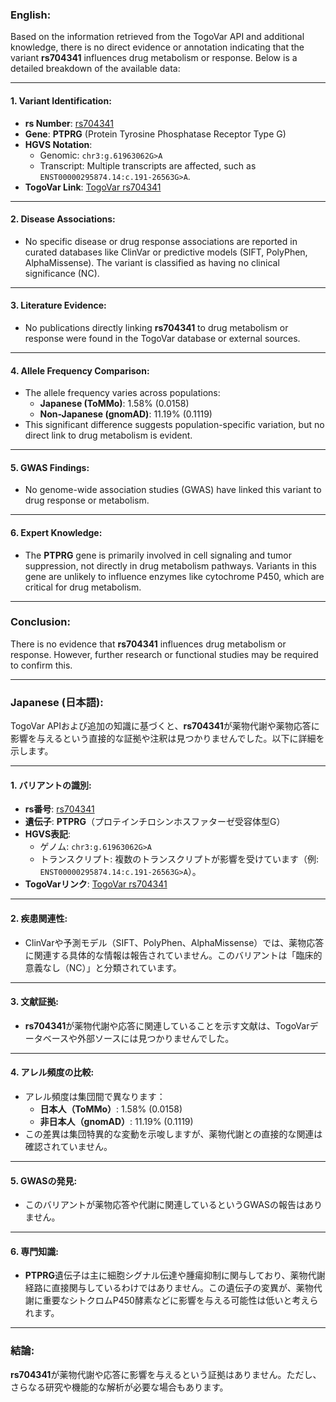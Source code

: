 ### English:
Based on the information retrieved from the TogoVar API and additional knowledge, there is no direct evidence or annotation indicating that the variant **rs704341** influences drug metabolism or response. Below is a detailed breakdown of the available data:

---

#### 1. **Variant Identification**:
   - **rs Number**: [rs704341](https://identifiers.org/dbsnp/rs704341)
   - **Gene**: **PTPRG** (Protein Tyrosine Phosphatase Receptor Type G)
   - **HGVS Notation**:
     - Genomic: `chr3:g.61963062G>A`
     - Transcript: Multiple transcripts are affected, such as `ENST00000295874.14:c.191-26563G>A`.
   - **TogoVar Link**: [TogoVar rs704341](https://togovar.org/variant/tgv12747289)

---

#### 2. **Disease Associations**:
   - No specific disease or drug response associations are reported in curated databases like ClinVar or predictive models (SIFT, PolyPhen, AlphaMissense). The variant is classified as having no clinical significance (NC).

---

#### 3. **Literature Evidence**:
   - No publications directly linking **rs704341** to drug metabolism or response were found in the TogoVar database or external sources.

---

#### 4. **Allele Frequency Comparison**:
   - The allele frequency varies across populations:
     - **Japanese (ToMMo)**: 1.58% (0.0158)
     - **Non-Japanese (gnomAD)**: 11.19% (0.1119)
   - This significant difference suggests population-specific variation, but no direct link to drug metabolism is evident.

---

#### 5. **GWAS Findings**:
   - No genome-wide association studies (GWAS) have linked this variant to drug response or metabolism.

---

#### 6. **Expert Knowledge**:
   - The **PTPRG** gene is primarily involved in cell signaling and tumor suppression, not directly in drug metabolism pathways. Variants in this gene are unlikely to influence enzymes like cytochrome P450, which are critical for drug metabolism.

---

### Conclusion:
There is no evidence that **rs704341** influences drug metabolism or response. However, further research or functional studies may be required to confirm this.

---

### Japanese (日本語):
TogoVar APIおよび追加の知識に基づくと、**rs704341**が薬物代謝や薬物応答に影響を与えるという直接的な証拠や注釈は見つかりませんでした。以下に詳細を示します。

---

#### 1. **バリアントの識別**:
   - **rs番号**: [rs704341](https://identifiers.org/dbsnp/rs704341)
   - **遺伝子**: **PTPRG**（プロテインチロシンホスファターゼ受容体型G）
   - **HGVS表記**:
     - ゲノム: `chr3:g.61963062G>A`
     - トランスクリプト: 複数のトランスクリプトが影響を受けています（例: `ENST00000295874.14:c.191-26563G>A`）。
   - **TogoVarリンク**: [TogoVar rs704341](https://togovar.org/variant/tgv12747289)

---

#### 2. **疾患関連性**:
   - ClinVarや予測モデル（SIFT、PolyPhen、AlphaMissense）では、薬物応答に関連する具体的な情報は報告されていません。このバリアントは「臨床的意義なし（NC）」と分類されています。

---

#### 3. **文献証拠**:
   - **rs704341**が薬物代謝や応答に関連していることを示す文献は、TogoVarデータベースや外部ソースには見つかりませんでした。

---

#### 4. **アレル頻度の比較**:
   - アレル頻度は集団間で異なります：
     - **日本人（ToMMo）**: 1.58% (0.0158)
     - **非日本人（gnomAD）**: 11.19% (0.1119)
   - この差異は集団特異的な変動を示唆しますが、薬物代謝との直接的な関連は確認されていません。

---

#### 5. **GWASの発見**:
   - このバリアントが薬物応答や代謝に関連しているというGWASの報告はありません。

---

#### 6. **専門知識**:
   - **PTPRG**遺伝子は主に細胞シグナル伝達や腫瘍抑制に関与しており、薬物代謝経路に直接関与しているわけではありません。この遺伝子の変異が、薬物代謝に重要なシトクロムP450酵素などに影響を与える可能性は低いと考えられます。

---

### 結論:
**rs704341**が薬物代謝や応答に影響を与えるという証拠はありません。ただし、さらなる研究や機能的な解析が必要な場合もあります。